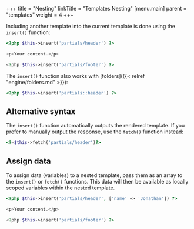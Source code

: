 +++
title = "Nesting"
linkTitle = "Templates Nesting"
[menu.main]
parent = "templates"
weight = 4
+++

Including another template into the current template is done using the `insert()` function:

```php
<?php $this->insert('partials/header') ?>

<p>Your content.</p>

<?php $this->insert('partials/footer') ?>
```

The `insert()` function also works with [folders]({{< relref "engine/folders.md" >}}):

```php
<?php $this->insert('partials::header') ?>
```

## Alternative syntax

The `insert()` function automatically outputs the rendered template. If you prefer to manually output the response, use the `fetch()` function instead:

```php
<?=$this->fetch('partials/header')?>
```

## Assign data

To assign data (variables) to a nested template, pass them as an array to the `insert()` or `fetch()` functions. This data will then be available as locally scoped variables within the nested template.

```php
<?php $this->insert('partials/header', ['name' => 'Jonathan']) ?>

<p>Your content.</p>

<?php $this->insert('partials/footer') ?>
```
